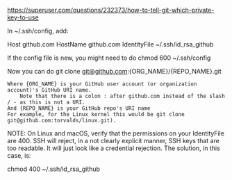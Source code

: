 
https://superuser.com/questions/232373/how-to-tell-git-which-private-key-to-use



In ~/.ssh/config, add:

Host github.com
 HostName github.com
 IdentityFile ~/.ssh/id_rsa_github

If the config file is new, you might need to do chmod 600 ~/.ssh/config

Now you can do git clone git@github.com:{ORG_NAME}/{REPO_NAME}.git

    Where {ORG_NAME} is your GitHub user account (or organization account)'s GitHub URI name.
        Note that there is a colon : after github.com instead of the slash / - as this is not a URI.
    And {REPO_NAME} is your GitHub repo's URI name
    For example, for the Linux kernel this would be git clone git@github.com:torvalds/linux.git).

NOTE: On Linux and macOS, verify that the permissions on your IdentityFile are 400. SSH will reject, in a not clearly explicit manner, SSH keys that are too readable. It will just look like a credential rejection. The solution, in this case, is:

chmod 400 ~/.ssh/id_rsa_github

